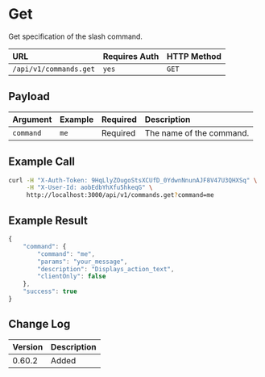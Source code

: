 # Get

Get specification of the slash command.

| URL | Requires Auth | HTTP Method |
| :--- | :--- | :--- |
| `/api/v1/commands.get` | `yes` | `GET` |

## Payload

| Argument | Example | Required | Description |
| :--- | :--- | :--- | :--- |
| `command` | `me` | Required | The name of the command. |

## Example Call

```bash
curl -H "X-Auth-Token: 9HqLlyZOugoStsXCUfD_0YdwnNnunAJF8V47U3QHXSq" \
     -H "X-User-Id: aobEdbYhXfu5hkeqG" \
     http://localhost:3000/api/v1/commands.get?command=me
```

## Example Result

```javascript
{
    "command": {
        "command": "me",
        "params": "your_message",
        "description": "Displays_action_text",
        "clientOnly": false
    },
    "success": true
}
```

## Change Log

| Version | Description |
| :--- | :--- |
| 0.60.2 | Added |

